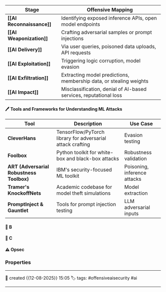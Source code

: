 
| Stage                     | Offensive Mapping                                                  |
| ------------------------- | ------------------------------------------------------------------ |
| **[[AI Reconnaissance]]** | Identifying exposed inference APIs, open model endpoints           |
| **[[AI Weaponization]]**  | Crafting adversarial samples or prompt injections                  |
| **[[AI Delivery]]**       | Via user queries, poisoned data uploads, API requests              |
| **[[AI Exploitation]]**   | Triggering logic corruption, model evasion                         |
| **[[AI Exfiltration]]**   | Extracting model predictions, membership data, or stealing weights |
| **[[AI Impact]]**         | Misclassification, denial of AI-based services, reputational loss  |

#### 🖊️ Tools and Frameworks for Understanding ML Attacks

| Tool                                     | Description                                                | Use Case                     |
| ---------------------------------------- | ---------------------------------------------------------- | ---------------------------- |
| **CleverHans**                           | TensorFlow/PyTorch library for adversarial attack crafting | Evasion testing              |
| **Foolbox**                              | Python toolkit for white-box and black-box attacks         | Robustness validation        |
| **ART (Adversarial Robustness Toolbox)** | IBM's security-focused ML toolkit                          | Poisoning, inference attacks |
| **Tramer's KnockoffNets**                | Academic codebase for model theft simulations              | Model extraction             |
| **PromptInject & Gauntlet**              | Tools for prompt injection testing                         | LLM adversarial inputs       |

#### 📔 B


####  📗 C


#### ⚠ Opsec




### Properties
---
📆 created   {{12-08-2025}} 15:05
🏷️ tags: #offensiveaisecurity #ai

---

